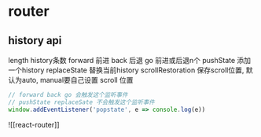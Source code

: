 # router

## history api

length history条数 
forward 前进 
back 后退 
go 前进或后退n个 
pushState 添加一个history
replaceState 替换当前history
scrollRestoration 保存scroll位置, 默认为auto, manual要自己设置 scroll 位置

``` js
// forward back go 会触发这个监听事件
// pushState replaceSate 不会触发这个监听事件
window.addEventListener('popstate', e => console.log(e))
```

![[react-router]]
